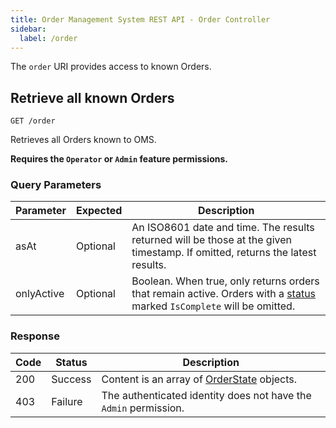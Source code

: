 ```yaml
---
title: Order Management System REST API - Order Controller
sidebar:
  label: /order
---
```


The `order` URI provides access to known Orders.

## Retrieve all known Orders

`GET /order`

Retrieves all Orders known to OMS.

**Requires the `Operator` or `Admin` feature permissions.**

### Query Parameters

| Parameter  | Expected | Description |
|------------|----------|-------------|
| asAt       | Optional | An ISO8601 date and time. The results returned will be those at the given timestamp. If omitted, returns the latest results. |
| onlyActive | Optional | Boolean. When true, only returns orders that remain active. Orders with a [status](../../proto/oms2/#orderstatusdetails) marked `IsComplete` will be omitted. |

### Response

| Code | Status  | Description |
|------|---------|-------------|
| 200  | Success | Content is an array of [OrderState](../../proto/oms2/#orderstate) objects. |
| 403  | Failure | The authenticated identity does not have the `Admin` permission. |
